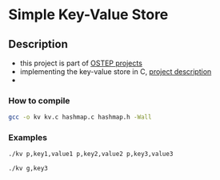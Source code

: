 # Simple Key-Value Store

## Description
- this project is part of [OSTEP projects](https://github.com/remzi-arpacidusseau/ostep-projects/tree/master/initial-kv)
- implementing the key-value store in C, [project description](https://github.com/remzi-arpacidusseau/ostep-projects/blob/master/initial-kv/README.md)
- 
### How to compile
```bash
gcc -o kv kv.c hashmap.c hashmap.h -Wall
```

### Examples
```bash
./kv p,key1,value1 p,key2,value2 p,key3,value3
```

```bash
./kv g,key3
```
 